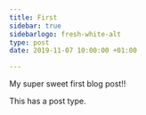 ```yaml
---
title: First
sidebar: true
sidebarlogo: fresh-white-alt
type: post
date: 2019-11-07 10:00:00 +01:00

---
```

My super sweet first blog post!!

This has a post type.
